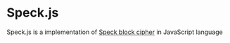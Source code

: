 # Speck.js

Speck.js is a implementation of [Speck block cipher](http://en.wikipedia.org/wiki/Speck_%28cipher%29) in JavaScript language

